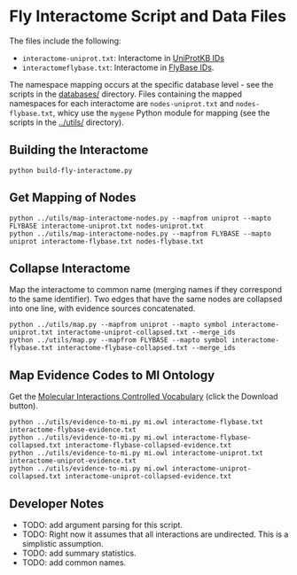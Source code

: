 # Fly Interactome Script and Data Files

The files include the following:

- `interactome-uniprot.txt`: Interactome in [UniProtKB IDs](http://www.uniprot.org/)
- `interactomeflybase.txt`: Interactome in [FlyBase IDs](http://flybase.org/).

The namespace mapping occurs at the specific database level - see the scripts in the [databases/](../databases/) directory.  Files containing the mapped namespaces for each interactome are `nodes-uniprot.txt` and `nodes-flybase.txt`, whicy use the `mygene` Python module for mapping (see the scripts in the [../utils/](../utils/) directory).

## Building the Interactome

```
python build-fly-interactome.py
```

## Get Mapping of Nodes

```
python ../utils/map-interactome-nodes.py --mapfrom uniprot --mapto FLYBASE interactome-uniprot.txt nodes-uniprot.txt
python ../utils/map-interactome-nodes.py --mapfrom FLYBASE --mapto uniprot interactome-flybase.txt nodes-flybase.txt
```

## Collapse Interactome

Map the interactome to common name (merging names if they correspond to the same identifier).  Two edges that have the same nodes are collapsed into one line, with evidence sources concatenated.

```
python ../utils/map.py --mapfrom uniprot --mapto symbol interactome-uniprot.txt interactome-uniprot-collapsed.txt --merge_ids
python ../utils/map.py --mapfrom FLYBASE --mapto symbol interactome-flybase.txt interactome-flybase-collapsed.txt --merge_ids
```

## Map Evidence Codes to MI Ontology

Get the [Molecular Interactions Controlled Vocabulary](https://www.ebi.ac.uk/ols/ontologies/mi) (click the Download button).

```
python ../utils/evidence-to-mi.py mi.owl interactome-flybase.txt interactome-flybase-evidence.txt
python ../utils/evidence-to-mi.py mi.owl interactome-flybase-collapsed.txt interactome-flybase-collapsed-evidence.txt
python ../utils/evidence-to-mi.py mi.owl interactome-uniprot.txt interactome-uniprot-evidence.txt
python ../utils/evidence-to-mi.py mi.owl interactome-uniprot-collapsed.txt interactome-uniprot-collapsed-evidence.txt
```


## Developer Notes

- TODO: add argument parsing for this script.
- TODO: Right now it assumes that all interactions are undirected. This is a simplistic assumption.
- TODO: add summary statistics.
- TODO: add common names.